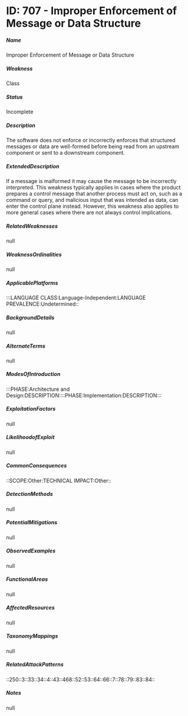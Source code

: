 # ID: 707 - Improper Enforcement of Message or Data Structure
<h5>Name</h5>Improper Enforcement of Message or Data Structure
<h5>Weakness</h5>Class
<h5>Status</h5>Incomplete
<h5>Description</h5>The software does not enforce or incorrectly enforces that structured messages or data are well-formed before being read from an upstream component or sent to a downstream component.
<h5>ExtendedDescription</h5>If a message is malformed it may cause the message to be incorrectly interpreted. This weakness typically applies in cases where the product prepares a control message that another process must act on, such as a command or query, and malicious input that was intended as data, can enter the control plane instead. However, this weakness also applies to more general cases where there are not always control implications.
<h5>RelatedWeaknesses</h5>null
<h5>WeaknessOrdinalities</h5>null
<h5>ApplicablePlatforms</h5>:::LANGUAGE CLASS:Language-Independent:LANGUAGE PREVALENCE:Undetermined::
<h5>BackgroundDetails</h5>null
<h5>AlternateTerms</h5>null
<h5>ModesOfIntroduction</h5>:::PHASE:Architecture and Design:DESCRIPTION::::PHASE:Implementation:DESCRIPTION:::
<h5>ExploitationFactors</h5>null
<h5>LikelihoodofExploit</h5>null
<h5>CommonConsequences</h5>::SCOPE:Other:TECHNICAL IMPACT:Other::
<h5>DetectionMethods</h5>null
<h5>PotentialMitigations</h5>null
<h5>ObservedExamples</h5>null
<h5>FunctionalAreas</h5>null
<h5>AffectedResources</h5>null
<h5>TaxonomyMappings</h5>null
<h5>RelatedAttackPatterns</h5>::250::3::33::34::4::43::468::52::53::64::66::7::78::79::83::84::
<h5>Notes</h5>null

